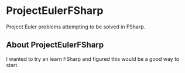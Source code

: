 # ProjectEulerFSharp

Project Euler problems attempting to be solved in FSharp.

## About ProjectEulerFSharp

I wanted to try an learn FSharp and figured this would be a good way to start.